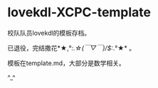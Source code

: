 # lovekdl-XCPC-template
校队队员lovekdl的模板存档。

已退役，完结撒花*★,°*:.☆(￣▽￣)/$:*.°★* 。

模板在template.md，大部分是数学相关。

^_^
